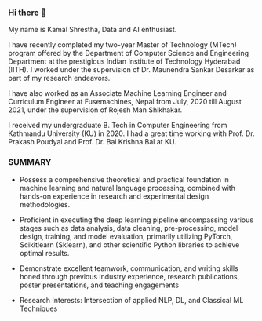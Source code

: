 ### Hi there 👋

My name is Kamal Shrestha, Data and AI enthusiast.

I have recently completed my two-year Master of Technology (MTech) program offered by the Department of Computer Science and Engineering Department at the prestigious Indian Institute of Technology Hyderabad (IITH). I worked under the supervision of Dr. Maunendra Sankar Desarkar as part of my research endeavors.

I have also worked as an Associate Machine Learning Engineer and Curriculum Engineer at Fusemachines, Nepal from July, 2020 till August 2021, under the supervision of Rojesh Man Shikhakar.

I received my undergraduate B. Tech in Computer Engineering from Kathmandu University (KU) in 2020. I had a great time working with Prof. Dr. Prakash Poudyal and Prof. Dr. Bal Krishna Bal at KU.

###  SUMMARY

- Possess a comprehensive theoretical and practical foundation in machine learning and natural language processing, combined with hands-on experience in research and experimental design methodologies.

- Proficient in executing the deep learning pipeline encompassing various stages such as data analysis, data cleaning, pre-processing, model design, training, and model evaluation, primarily utilizing PyTorch, Scikitlearn (Sklearn), and other scientific Python libraries to achieve optimal results.

- Demonstrate excellent teamwork, communication, and writing skills honed through previous industry experience, research publications, poster presentations, and teaching engagements

- Research Interests: Intersection of applied NLP, DL, and Classical ML Techniques

